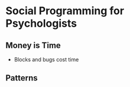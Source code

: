 
# Social Programming for Psychologists

## Money is Time

* Blocks and bugs cost time

## Patterns
